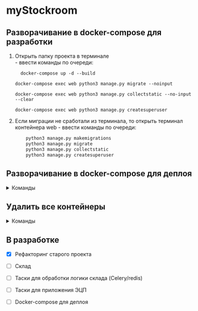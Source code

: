 # myStockroom

## Разворачивание в docker-compose для разработки
  1. Открыть папку проекта в терминале  
    - ввести команды по очереди:
      ```
        docker-compose up -d --build
      ```  
      ```
      docker-compose exec web python3 manage.py migrate --noinput
      ```
      ```
      docker-compose exec web python3 manage.py collectstatic --no-input --clear
      ```
      ```
      docker-compose exec web python3 manage.py createsuperuser
      ```
  
  2. Если миграции не сработали из терминала, то открыть терминал контейнера web
    - ввести команды по очереди:
      ```python
          python3 manage.py makemigrations
          python3 manage.py migrate
          python3 manage.py collectstatic
          python3 manage.py createsuperuser
      ```

## Разворачивание в docker-compose для деплоя 
<details><summary>Команды</summary>
```
  docker-compose -f docker-compose.prod.yml down -v
```
```
  docker-compose -f docker-compose.prod.yml up -d --build
```
```
  docker-compose -f docker-compose.prod.yml exec web python manage.py migrate --noinput
```
```
  docker-compose -f docker-compose.prod.yml exec web python manage.py collectstatic --no-input --clear
```
```
  docker-compose -f docker-compose.prod.yml exec web python manage.py createsuperuser
```
</details>

## Удалить все контейнеры  </summary>
<details><summary>Команды</summary>
  - разработка
      ```
        docker-compose -f docker-compose down -v
      ```
  - деплой
      ```
        docker-compose -f docker-compose.prod.yml down -v
      ```
</details>

## В разработке

- [X] Рефакторинг старого проекта
- [ ] Склад
- [ ] Таски для обработки логики склада (Celery/redis)
- [ ] Таски для приложения ЭЦП
- [ ] Docker-compose для деплоя
    